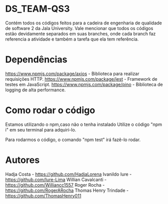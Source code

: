 # DS_TEAM-QS3
Contém todos os códigos feitos para a cadeira de engenharia de qualidade de software 2 da Jala University. Vale mencionar que todos os códigos estão devidamente separados em suas branches, onde cada branch faz referencia a atividade e também a tarefa que ela tem referência.

# Dependências 

https://www.npmjs.com/package/axios - Biblioteca para realizar requisições HTTP.
https://www.npmjs.com/package/jest - Framework de testes em JavaScript.
https://www.npmjs.com/package/pino - Biblioteca de logging de alta performance.

# Como rodar o código 

Estamos utilizando o npm,caso não o tenha  instalado Utilize o código "npm i" em seu terminal para adquiri-lo.

Para rodarmos o código, o comando "npm test" irá fazê-lo rodar.

# Autores 

Hadja Costa - https://github.com/HadjaLorena
Ivanildo Iure - https://github.com/Iure-Lima
Willian Cavalcanti - https://github.com/Williancc1557
Roger Rocha - https://github.com/RogerARocha
Thomas Henry Trindade - https://github.com/ThomasHenry011
